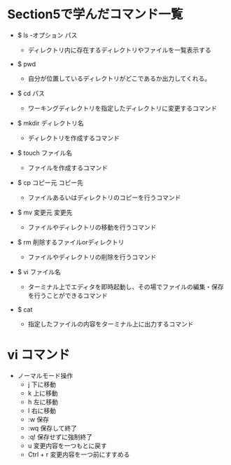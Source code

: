 # Section5で学んだコマンド一覧 

- $ ls -オプション パス
	- ディレクトリ内に存在するディレクトリやファイルを一覧表示する

- $ pwd
	- 自分が位置しているディレクトリがどこであるか出力してくれる。

- $ cd パス
	- ワーキングディレクトリを指定したディレクトリに変更するコマンド

- $ mkdir ディレクトリ名
	- ディレクトリを作成するコマンド

- $ touch ファイル名
	- ファイルを作成するコマンド

- $ cp コピー元 コピー先
	- ファイルあるいはディレクトリのコピーを行うコマンド

- $ mv 変更元 変更先
	- ファイルやディレクトリの移動を行うコマンド

- $ rm 削除するファイルorディレクトリ
	- ファイルやディレクトリの削除を行うコマンド

- $ vi ファイル名
	- ターミナル上でエディタを即時起動し、その場でファイルの編集・保存を行うことができるコマンド

- $ cat 
	- 指定したファイルの内容をターミナル上に出力するコマンド

# vi コマンド

- ノーマルモード操作
 	- j 下に移動
 	- k 上に移動
 	- h 左に移動
 	- l 右に移動
 	- :w 保存
	- :wq 保存して終了
	- :q! 保存せずに強制終了
 	- u 変更内容を一つもとに戻す
 	- Ctrl + r 変更内容を一つ前にすすめる






